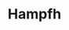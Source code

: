 ---
title: Hampfh
github: https://github.com/Hampfh
mode: light
transition: 1s
score: 84.5
archetype:
- Game
---